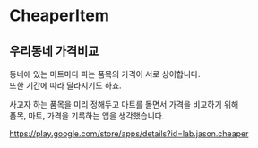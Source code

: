 # CheaperItem
## 우리동네 가격비교

동네에 있는 마트마다 파는 품목의 가격이 서로 상이합니다.  
또한 기간에 따라 달라지기도 하죠.

사고자 하는 품목을 미리 정해두고 마트를 돌면서 가격을 비교하기 위해  
품목, 마트, 가격을 기록하는 앱을 생각했습니다.

https://play.google.com/store/apps/details?id=lab.jason.cheaper
